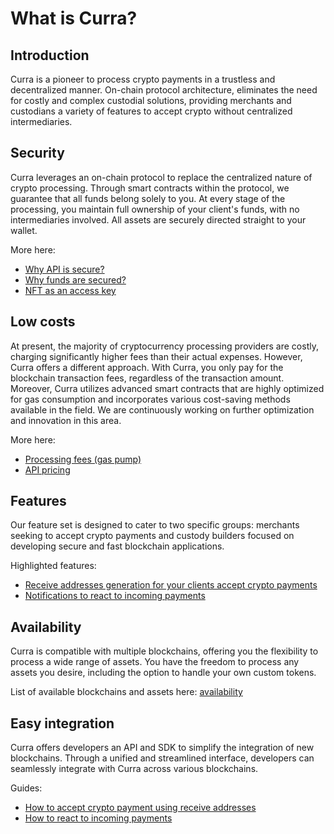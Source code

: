 # What is Curra?

## Introduction

Curra is a pioneer to process crypto payments in a trustless and decentralized manner. On-chain protocol architecture, eliminates the need for costly and complex custodial solutions, providing merchants and custodians a variety of features to accept crypto without centralized intermediaries.

## Security

Curra leverages an on-chain protocol to replace the centralized nature of crypto processing. Through smart contracts within the protocol, we guarantee that all funds belong solely to you. At every stage of the processing, you maintain full ownership of your client's funds, with no intermediaries involved. All assets are securely directed straight to your wallet.

More here:
- [Why API is secure?](/obsidian/security/api_authorization.md)
- [Why funds are secured?](/obsidian/security/protocol.md)
- [NFT as an access key](/obsidian/security/ownership_nft.md)

## Low costs

At present, the majority of cryptocurrency processing providers are costly, charging significantly higher fees than their actual expenses. However, Curra offers a different approach. With Curra, you only pay for the blockchain transaction fees, regardless of the transaction amount. Moreover, Curra utilizes advanced smart contracts that are highly optimized for gas consumption and incorporates various cost-saving methods available in the field. We are continuously working on further optimization and innovation in this area.

More here: 
- [Processing fees (gas pump)](/obsidian/costs/gas_pump.md)
- [API pricing](/obsidian/costs/api_pricing.md)

## Features

Our feature set is designed to cater to two specific groups: merchants seeking to accept crypto payments and custody builders focused on developing secure and fast blockchain applications.

Highlighted features:
- [Receive addresses generation for your clients accept crypto payments ](/obsidian/features/receive_addresses/index.md)
- [Notifications to react to incoming payments](/obsidian/features/transfer_notifications.md)


## Availability

Curra is compatible with multiple blockchains, offering you the flexibility to process a wide range of assets. You have the freedom to process any assets you desire, including the option to handle your own custom tokens.

List of available blockchains and assets here: [availability](availability.md)

## Easy integration

Curra offers developers an API and SDK to simplify the integration of new blockchains. Through a unified and streamlined interface, developers can seamlessly integrate with Curra across various blockchains.

Guides:
- [How to accept crypto payment using receive addresses](/obsidian/features/receive_addresses/index.md)
- [How to react to incoming payments](/obsidian/features/transfer_notifications.md)
